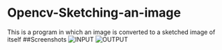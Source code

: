 # Opencv-Sketching-an-image
This is a program in which an image is converted to a sketched image of itself
##Screenshots
![INPUT](/images/input.png)
![OUTPUT](/images/output.png)
